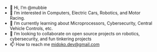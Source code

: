 - 👋 Hi, I’m @mubbie
- 👀 I’m interested in Computers, Electric Cars, Robotics, and Motor Racing.
- 🌱 I’m currently learning about Microprocessors, Cybersecurity, Central Vehicle Controls, etc.
- 💞️ I’m looking to collaborate on open source projects on robotics, cybersecurity, and fun tinkering projects
- 📫 How to reach me [midoko.dev@gmail.com](mailto:midoko.dev@gmail.com)

<!---
mubbie/mubbie is a ✨ special ✨ repository because its `README.md` (this file) appears on your GitHub profile.
You can click the Preview link to take a look at your changes.
--->
